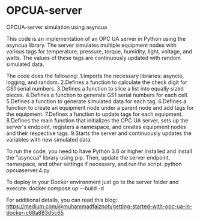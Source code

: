 # OPCUA-server
OPCUA-server simulation using asyncua

This code is an implementation of an OPC UA server in Python using the asyncua library. 
The server simulates multiple equipment nodes with various tags for temperature, pressure, torque, 
humidity, light, voltage, and watts. The values of these tags are continuously updated with random 
simulated data.

The code does the following:
1.Imports the necessary libraries: asyncio, logging, and random.
2.Defines a function to calculate the check digit for GS1 serial numbers.
3.Defines a function to slice a list into equally sized pieces.
4.Defines a function to generate GS1 serial numbers for each cell.
5.Defines a function to generate simulated data for each tag.
6.Defines a function to create an equipment node under a parent node and add tags for the equipment.
7.Defines a function to update tags for each equipment.
8.Defines the main function that initializes the OPC UA server, sets up the server's endpoint, registers a namespace, and creates equipment nodes and their respective tags.
9.Starts the server and continuously updates the variables with new simulated data.

To run the code, you need to have Python 3.6 or higher installed and install the "asyncua" library 
using pip. Then, update the server endpoint, namespace, and other settings if necessary, and run 
the script.
    python opcuaserver.4.py

To deploy in your Docker environment just go to the server folder and execute:
    docker compose up --build -d

For additional details, you can read this blog:
https://medium.com/@muhammadfaiznoh/getting-started-with-opc-ua-in-docker-c68a883d5c65
